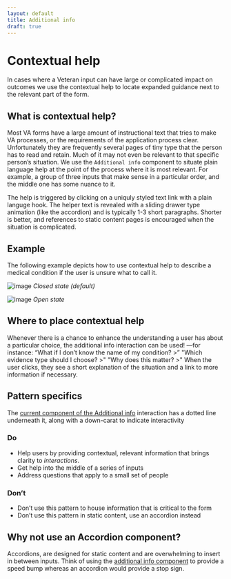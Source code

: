 ```yaml
---
layout: default
title: Additional info
draft: true
---
```

# Contextual help

<p class="va-introtext">In cases where a Veteran input can have large or complicated impact on outcomes we use the contextual help to locate expanded guidance next to the relevant part of the form.</p>

## What is contextual help?
Most VA forms have a large amount of instructional text that tries to make VA processes, or the requirements of the application process clear. Unfortunately they are frequently several pages of tiny type that the person has to read and retain. Much of it may not even be relevant to that specific person’s situation. We use the `Additional info` component to situate plain language help at the point of the process where it is most relevant. For example, a group of three inputs that make sense in a particular order, and the middle one has some nuance to it.

The help is triggered by clicking on a uniquly styled text link with a plain languge hook. The helper text is revealed with a sliding drawer type animation (like the accordion) and is typically 1-3 short paragraphs. Shorter is better, and references to static content pages is encouraged when the situation is complicated.

## Example

The following example depicts how to use contextual help to describe a medical condition if the user is unsure what to call it.

![image](/images/additional-info-closed.png)
_Closed state (default)_

![image](/images/additional-info-open.png)
_Open state_

## Where to place contextual help
Whenever there is a chance to enhance the understanding a user has about a particular choice, the additional info interaction can be used! —for instance:
“What if I don’t know the name of my condition? >”
"Which evidence type should I choose? >"
"Why does this matter? >"
When the user clicks, they see a short explanation of the situation and a link to more information if necessary.

## Pattern specifics
The [current component of the Additional info](https://design.va.gov/components/additional-info) interaction has a dotted line underneath it, along with a down-carat to indicate interactivity

<div class="do-dont">
<div class="do-dont__do">
<h3 class="do-dont__heading">Do</h3>
<div class="do-dont__content" markdown="1">
  
- Help users by providing contextual, relevant information that brings clarity to _interactions_.
- Get help into the middle of a series of inputs
-  Address questions that apply to a small set of people

</div>
</div>
<div class="do-dont__dont">
<h3 class="do-dont__heading">Don’t</h3>
<div class="do-dont__content" markdown="1">

- Don’t use this pattern to house information that is critical to the form
- Don’t use this pattern in static content, use an accordion instead

</div>
</div>
</div>

## Why not use an Accordion component?

Accordions, are designed for static content and are overwhelming to insert in between inputs. Think of using the [additional info component]({{site.baseurl}}/components/additional-info) to provide a speed bump whereas an accordion would provide a stop sign.

